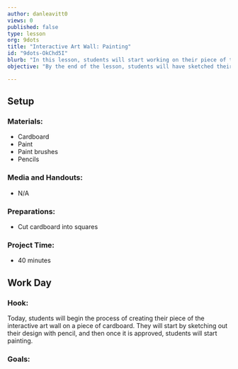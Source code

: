 ```yaml
---
author: danleavitt0
views: 0
published: false
type: lesson
org: 9dots
title: "Interactive Art Wall: Painting"
id: "9dots-OkChd5I"
blurb: "In this lesson, students will start working on their piece of the interactive art wall by sketching out their ideas with pencil."
objective: "By the end of the lesson, students will have sketched their mural on the cardboard provided to them."

---
```


## Setup

### Materials:

- Cardboard
- Paint
- Paint brushes
- Pencils

### Media and Handouts:

- N/A

### Preparations:

- Cut cardboard into squares

### Project Time:

- 40 minutes

## Work Day

### Hook:
Today, students will begin the process of creating their piece of the interactive art wall on a piece of cardboard. They will start by sketching out their design with pencil, and then once it is approved, students will start painting.

### Goals:
